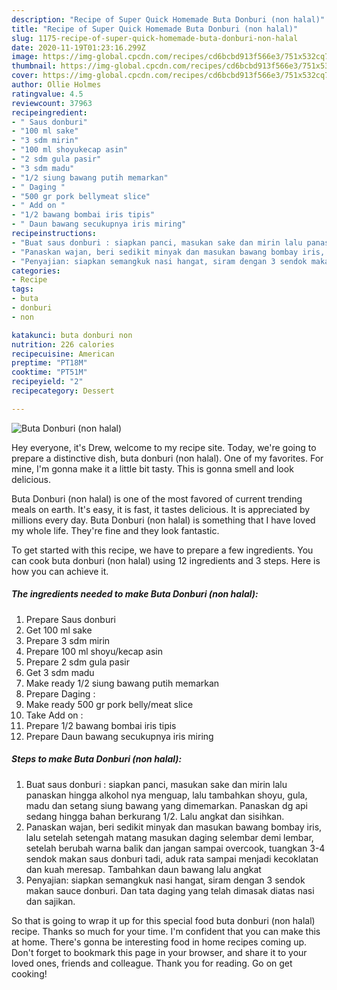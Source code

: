 ```yaml
---
description: "Recipe of Super Quick Homemade Buta Donburi (non halal)"
title: "Recipe of Super Quick Homemade Buta Donburi (non halal)"
slug: 1175-recipe-of-super-quick-homemade-buta-donburi-non-halal
date: 2020-11-19T01:23:16.299Z
image: https://img-global.cpcdn.com/recipes/cd6bcbd913f566e3/751x532cq70/buta-donburi-non-halal-foto-resep-utama.jpg
thumbnail: https://img-global.cpcdn.com/recipes/cd6bcbd913f566e3/751x532cq70/buta-donburi-non-halal-foto-resep-utama.jpg
cover: https://img-global.cpcdn.com/recipes/cd6bcbd913f566e3/751x532cq70/buta-donburi-non-halal-foto-resep-utama.jpg
author: Ollie Holmes
ratingvalue: 4.5
reviewcount: 37963
recipeingredient:
- " Saus donburi"
- "100 ml sake"
- "3 sdm mirin"
- "100 ml shoyukecap asin"
- "2 sdm gula pasir"
- "3 sdm madu"
- "1/2 siung bawang putih memarkan"
- " Daging "
- "500 gr pork bellymeat slice"
- " Add on "
- "1/2 bawang bombai iris tipis"
- " Daun bawang secukupnya iris miring"
recipeinstructions:
- "Buat saus donburi : siapkan panci, masukan sake dan mirin lalu panaskan hingga alkohol nya menguap, lalu tambahkan shoyu, gula, madu dan setang siung bawang yang dimemarkan. Panaskan dg api sedang hingga bahan berkurang 1/2. Lalu angkat dan sisihkan."
- "Panaskan wajan, beri sedikit minyak dan masukan bawang bombay iris, lalu setelah setengah matang masukan daging selembar demi lembar, setelah berubah warna balik dan jangan sampai overcook, tuangkan 3-4 sendok makan saus donburi tadi, aduk rata sampai menjadi kecoklatan dan kuah meresap. Tambahkan daun bawang lalu angkat"
- "Penyajian: siapkan semangkuk nasi hangat, siram dengan 3 sendok makan sauce donburi. Dan tata daging yang telah dimasak diatas nasi dan sajikan."
categories:
- Recipe
tags:
- buta
- donburi
- non

katakunci: buta donburi non 
nutrition: 226 calories
recipecuisine: American
preptime: "PT18M"
cooktime: "PT51M"
recipeyield: "2"
recipecategory: Dessert

---
```



![Buta Donburi (non halal)](https://img-global.cpcdn.com/recipes/cd6bcbd913f566e3/751x532cq70/buta-donburi-non-halal-foto-resep-utama.jpg)

Hey everyone, it's Drew, welcome to my recipe site. Today, we're going to prepare a distinctive dish, buta donburi (non halal). One of my favorites. For mine, I'm gonna make it a little bit tasty. This is gonna smell and look delicious.

Buta Donburi (non halal) is one of the most favored of current trending meals on earth. It's easy, it is fast, it tastes delicious. It is appreciated by millions every day. Buta Donburi (non halal) is something that I have loved my whole life. They're fine and they look fantastic.




To get started with this recipe, we have to prepare a few ingredients. You can cook buta donburi (non halal) using 12 ingredients and 3 steps. Here is how you can achieve it.

<!--inarticleads1-->

##### The ingredients needed to make Buta Donburi (non halal):

1. Prepare  Saus donburi
1. Get 100 ml sake
1. Prepare 3 sdm mirin
1. Prepare 100 ml shoyu/kecap asin
1. Prepare 2 sdm gula pasir
1. Get 3 sdm madu
1. Make ready 1/2 siung bawang putih memarkan
1. Prepare  Daging :
1. Make ready 500 gr pork belly/meat slice
1. Take  Add on :
1. Prepare 1/2 bawang bombai iris tipis
1. Prepare  Daun bawang secukupnya iris miring




<!--inarticleads2-->

##### Steps to make Buta Donburi (non halal):

1. Buat saus donburi : siapkan panci, masukan sake dan mirin lalu panaskan hingga alkohol nya menguap, lalu tambahkan shoyu, gula, madu dan setang siung bawang yang dimemarkan. Panaskan dg api sedang hingga bahan berkurang 1/2. Lalu angkat dan sisihkan.
1. Panaskan wajan, beri sedikit minyak dan masukan bawang bombay iris, lalu setelah setengah matang masukan daging selembar demi lembar, setelah berubah warna balik dan jangan sampai overcook, tuangkan 3-4 sendok makan saus donburi tadi, aduk rata sampai menjadi kecoklatan dan kuah meresap. Tambahkan daun bawang lalu angkat
1. Penyajian: siapkan semangkuk nasi hangat, siram dengan 3 sendok makan sauce donburi. Dan tata daging yang telah dimasak diatas nasi dan sajikan.




So that is going to wrap it up for this special food buta donburi (non halal) recipe. Thanks so much for your time. I'm confident that you can make this at home. There's gonna be interesting food in home recipes coming up. Don't forget to bookmark this page in your browser, and share it to your loved ones, friends and colleague. Thank you for reading. Go on get cooking!
